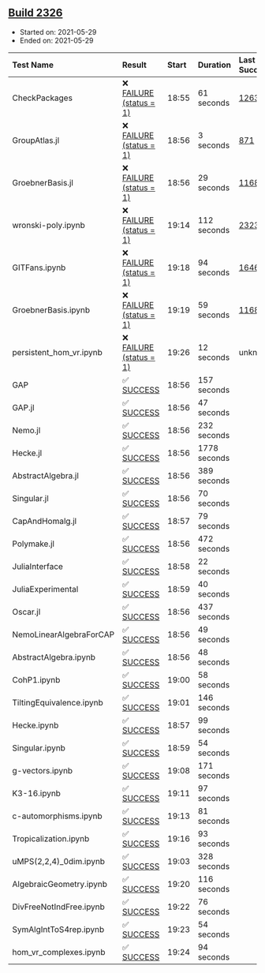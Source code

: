 ## [Build 2326](https://oscarci.mathematik.uni-kl.de/job/oscar-stable/2326/)

* Started on: 2021-05-29
* Ended on: 2021-05-29

| Test Name    | Result | Start | Duration | Last Success | First Failure |
|:-------------|:-------|:------|:---------|:-------------|:--------------|
| CheckPackages | ❌ [FAILURE (status = 1)](https://oscarci.mathematik.uni-kl.de/job/oscar-stable/2326/artifact/logs/build-2326/CheckPackages.log) | 18:55 | 61 seconds | [1263](https://oscarci.mathematik.uni-kl.de/job/oscar-stable/1263/) | [1264](https://oscarci.mathematik.uni-kl.de/job/oscar-stable/1264/) |
| GroupAtlas.jl | ❌ [FAILURE (status = 1)](https://oscarci.mathematik.uni-kl.de/job/oscar-stable/2326/artifact/logs/build-2326/GroupAtlas.jl.log) | 18:56 | 3 seconds | [871](https://oscarci.mathematik.uni-kl.de/job/oscar-stable/871/) | [872](https://oscarci.mathematik.uni-kl.de/job/oscar-stable/872/) |
| GroebnerBasis.jl | ❌ [FAILURE (status = 1)](https://oscarci.mathematik.uni-kl.de/job/oscar-stable/2326/artifact/logs/build-2326/GroebnerBasis.jl.log) | 18:56 | 29 seconds | [1168](https://oscarci.mathematik.uni-kl.de/job/oscar-stable/1168/) | [1169](https://oscarci.mathematik.uni-kl.de/job/oscar-stable/1169/) |
| wronski-poly.ipynb | ❌ [FAILURE (status = 1)](https://oscarci.mathematik.uni-kl.de/job/oscar-stable/2326/artifact/logs/build-2326/wronski-poly.ipynb.log) | 19:14 | 112 seconds | [2323](https://oscarci.mathematik.uni-kl.de/job/oscar-stable/2323/) | [2324](https://oscarci.mathematik.uni-kl.de/job/oscar-stable/2324/) |
| GITFans.ipynb | ❌ [FAILURE (status = 1)](https://oscarci.mathematik.uni-kl.de/job/oscar-stable/2326/artifact/logs/build-2326/GITFans.ipynb.log) | 19:18 | 94 seconds | [1646](https://oscarci.mathematik.uni-kl.de/job/oscar-stable/1646/) | [1647](https://oscarci.mathematik.uni-kl.de/job/oscar-stable/1647/) |
| GroebnerBasis.ipynb | ❌ [FAILURE (status = 1)](https://oscarci.mathematik.uni-kl.de/job/oscar-stable/2326/artifact/logs/build-2326/GroebnerBasis.ipynb.log) | 19:19 | 59 seconds | [1168](https://oscarci.mathematik.uni-kl.de/job/oscar-stable/1168/) | [1169](https://oscarci.mathematik.uni-kl.de/job/oscar-stable/1169/) |
| persistent_hom_vr.ipynb | ❌ [FAILURE (status = 1)](https://oscarci.mathematik.uni-kl.de/job/oscar-stable/2326/artifact/logs/build-2326/persistent_hom_vr.ipynb.log) | 19:26 | 12 seconds | unknown | unknown |
| GAP | ✅ [SUCCESS](https://oscarci.mathematik.uni-kl.de/job/oscar-stable/2326/artifact/logs/build-2326/GAP.log) | 18:56 | 157 seconds |  |  |
| GAP.jl | ✅ [SUCCESS](https://oscarci.mathematik.uni-kl.de/job/oscar-stable/2326/artifact/logs/build-2326/GAP.jl.log) | 18:56 | 47 seconds |  |  |
| Nemo.jl | ✅ [SUCCESS](https://oscarci.mathematik.uni-kl.de/job/oscar-stable/2326/artifact/logs/build-2326/Nemo.jl.log) | 18:56 | 232 seconds |  |  |
| Hecke.jl | ✅ [SUCCESS](https://oscarci.mathematik.uni-kl.de/job/oscar-stable/2326/artifact/logs/build-2326/Hecke.jl.log) | 18:56 | 1778 seconds |  |  |
| AbstractAlgebra.jl | ✅ [SUCCESS](https://oscarci.mathematik.uni-kl.de/job/oscar-stable/2326/artifact/logs/build-2326/AbstractAlgebra.jl.log) | 18:56 | 389 seconds |  |  |
| Singular.jl | ✅ [SUCCESS](https://oscarci.mathematik.uni-kl.de/job/oscar-stable/2326/artifact/logs/build-2326/Singular.jl.log) | 18:56 | 70 seconds |  |  |
| CapAndHomalg.jl | ✅ [SUCCESS](https://oscarci.mathematik.uni-kl.de/job/oscar-stable/2326/artifact/logs/build-2326/CapAndHomalg.jl.log) | 18:57 | 79 seconds |  |  |
| Polymake.jl | ✅ [SUCCESS](https://oscarci.mathematik.uni-kl.de/job/oscar-stable/2326/artifact/logs/build-2326/Polymake.jl.log) | 18:56 | 472 seconds |  |  |
| JuliaInterface | ✅ [SUCCESS](https://oscarci.mathematik.uni-kl.de/job/oscar-stable/2326/artifact/logs/build-2326/JuliaInterface.log) | 18:58 | 22 seconds |  |  |
| JuliaExperimental | ✅ [SUCCESS](https://oscarci.mathematik.uni-kl.de/job/oscar-stable/2326/artifact/logs/build-2326/JuliaExperimental.log) | 18:59 | 40 seconds |  |  |
| Oscar.jl | ✅ [SUCCESS](https://oscarci.mathematik.uni-kl.de/job/oscar-stable/2326/artifact/logs/build-2326/Oscar.jl.log) | 18:56 | 437 seconds |  |  |
| NemoLinearAlgebraForCAP | ✅ [SUCCESS](https://oscarci.mathematik.uni-kl.de/job/oscar-stable/2326/artifact/logs/build-2326/NemoLinearAlgebraForCAP.log) | 18:56 | 49 seconds |  |  |
| AbstractAlgebra.ipynb | ✅ [SUCCESS](https://oscarci.mathematik.uni-kl.de/job/oscar-stable/2326/artifact/logs/build-2326/AbstractAlgebra.ipynb.log) | 18:56 | 48 seconds |  |  |
| CohP1.ipynb | ✅ [SUCCESS](https://oscarci.mathematik.uni-kl.de/job/oscar-stable/2326/artifact/logs/build-2326/CohP1.ipynb.log) | 19:00 | 58 seconds |  |  |
| TiltingEquivalence.ipynb | ✅ [SUCCESS](https://oscarci.mathematik.uni-kl.de/job/oscar-stable/2326/artifact/logs/build-2326/TiltingEquivalence.ipynb.log) | 19:01 | 146 seconds |  |  |
| Hecke.ipynb | ✅ [SUCCESS](https://oscarci.mathematik.uni-kl.de/job/oscar-stable/2326/artifact/logs/build-2326/Hecke.ipynb.log) | 18:57 | 99 seconds |  |  |
| Singular.ipynb | ✅ [SUCCESS](https://oscarci.mathematik.uni-kl.de/job/oscar-stable/2326/artifact/logs/build-2326/Singular.ipynb.log) | 18:59 | 54 seconds |  |  |
| g-vectors.ipynb | ✅ [SUCCESS](https://oscarci.mathematik.uni-kl.de/job/oscar-stable/2326/artifact/logs/build-2326/g-vectors.ipynb.log) | 19:08 | 171 seconds |  |  |
| K3-16.ipynb | ✅ [SUCCESS](https://oscarci.mathematik.uni-kl.de/job/oscar-stable/2326/artifact/logs/build-2326/K3-16.ipynb.log) | 19:11 | 97 seconds |  |  |
| c-automorphisms.ipynb | ✅ [SUCCESS](https://oscarci.mathematik.uni-kl.de/job/oscar-stable/2326/artifact/logs/build-2326/c-automorphisms.ipynb.log) | 19:13 | 81 seconds |  |  |
| Tropicalization.ipynb | ✅ [SUCCESS](https://oscarci.mathematik.uni-kl.de/job/oscar-stable/2326/artifact/logs/build-2326/Tropicalization.ipynb.log) | 19:16 | 93 seconds |  |  |
| uMPS(2,2,4)_0dim.ipynb | ✅ [SUCCESS](https://oscarci.mathematik.uni-kl.de/job/oscar-stable/2326/artifact/logs/build-2326/uMPS-2-2-4-_0dim.ipynb.log) | 19:03 | 328 seconds |  |  |
| AlgebraicGeometry.ipynb | ✅ [SUCCESS](https://oscarci.mathematik.uni-kl.de/job/oscar-stable/2326/artifact/logs/build-2326/AlgebraicGeometry.ipynb.log) | 19:20 | 116 seconds |  |  |
| DivFreeNotIndFree.ipynb | ✅ [SUCCESS](https://oscarci.mathematik.uni-kl.de/job/oscar-stable/2326/artifact/logs/build-2326/DivFreeNotIndFree.ipynb.log) | 19:22 | 76 seconds |  |  |
| SymAlgIntToS4rep.ipynb | ✅ [SUCCESS](https://oscarci.mathematik.uni-kl.de/job/oscar-stable/2326/artifact/logs/build-2326/SymAlgIntToS4rep.ipynb.log) | 19:23 | 54 seconds |  |  |
| hom_vr_complexes.ipynb | ✅ [SUCCESS](https://oscarci.mathematik.uni-kl.de/job/oscar-stable/2326/artifact/logs/build-2326/hom_vr_complexes.ipynb.log) | 19:24 | 94 seconds |  |  |
